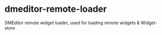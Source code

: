 # dmeditor-remote-loader

DMEditor remote widget loader, used for loading remote widgets & Widget-store


